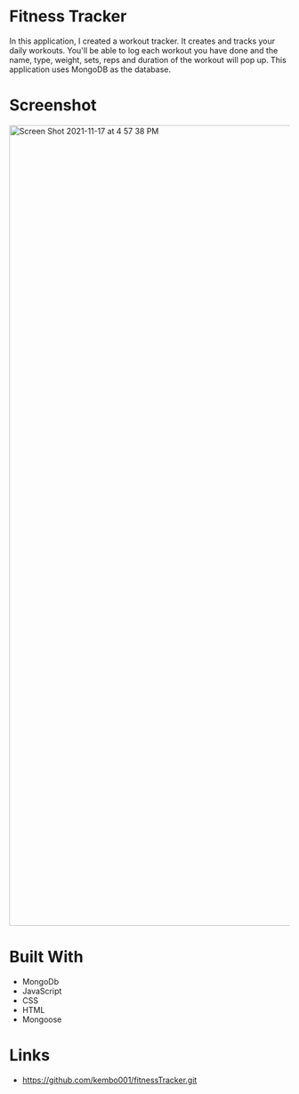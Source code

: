 # Fitness Tracker
In this application, I created a workout tracker. It creates and tracks your daily workouts. You'll be able to log each workout you have done and the name, type, weight, sets, reps and duration of the workout will pop up. This application uses MongoDB as the database. 
# Screenshot
<img width="1440" alt="Screen Shot 2021-11-17 at 4 57 38 PM" src="https://user-images.githubusercontent.com/47574348/142295990-98a7322f-081f-4e45-a8af-21e71f547b87.png">

# Built With
- MongoDb
- JavaScript
- CSS
- HTML
- Mongoose
# Links
- https://github.com/kembo001/fitnessTracker.git
